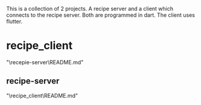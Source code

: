 This is a collection of 2 projects. 
A recipe server and a client which connects to the recipe server.
Both are programmed in dart.
The client uses flutter.

# recipe_client

"\recepie-server\README.md"

## recipe-server

"\recipe_client\README.md"
